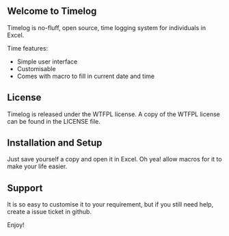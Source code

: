 ## Welcome to Timelog

Timelog is no-fluff, open source, time logging system for individuals in Excel.

Time features:

* Simple user interface
* Customisable
* Comes with macro to fill in current date and time

## License

Timelog is released under the WTFPL license. A copy of the WTFPL license can be found in the
LICENSE file.

## Installation and Setup

Just save yourself a copy and open it in Excel. Oh yea! allow macros for it to make your life easier.

## Support

It is so easy to customise it to your requirement, but if you still need help, create a issue ticket in github.

Enjoy!
